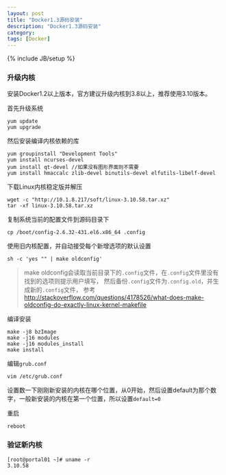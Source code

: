 ```yaml
---
layout: post
title: "Docker1.3源码安装"
description: "Docker1.3源码安装"
category: 
tags: [Docker]
---
```

{% include JB/setup %}

### 升级内核
安装Docker1.2以上版本，官方建议升级内核到3.8以上，推荐使用3.10版本。

首先升级系统

    yum update
    yum upgrade

然后安装编译内核依赖的库

    yum groupinstall "Development Tools"
    yum install ncurses-devel 
    yum install qt-devel //如果没有图形界面则不需要
    yum install hmaccalc zlib-devel binutils-devel elfutils-libelf-devel

下载Linux内核稳定版并解压

    wget -c "http://10.1.8.217/soft/linux-3.10.58.tar.xz"
    tar -xf linux-3.10.58.tar.xz 

复制系统当前的配置文件到源码目录下

    cp /boot/config-2.6.32-431.el6.x86_64 .config

使用旧内核配置，并自动接受每个新增选项的默认设置

    sh -c 'yes "" | make oldconfig'

>make oldconfig会读取当前目录下的`.config`文件，在`.config`文件里没有找到的选项则提示用户填写，
>然后备份`.config`文件为`.config.old`，并生成新的`.config`文件，
>参考 http://stackoverflow.com/questions/4178526/what-does-make-oldconfig-do-exactly-linux-kernel-makefile

编译安装

    make -j8 bzImage
    make -j16 modules
    make -j16 modules_install
    make install

编辑`grub.conf`

    vim /etc/grub.conf

设置数一下刚刚新安装的内核在哪个位置，从0开始，然后设置default为那个数字，一般新安装的内核在第一个位置，所以设置`default=0`

重启

    reboot

### 验证新内核

    [root@portal01 ~]# uname -r
    3.10.58


